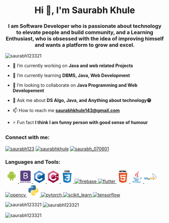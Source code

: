 <h1 align="center">Hi 👋, I'm Saurabh Khule</h1>
<h3 align="center">I am Software Developer who is passionate about technology to elevate people and build community, and a Learning Enthusiast, who is obsessed with the idea of improving himself and wants a platform to grow and excel.</h3>

<p align="left"> <img src="https://komarev.com/ghpvc/?username=saurabh123321&label=Profile%20views&color=0e75b6&style=flat" alt="saurabh123321" /> </p>

- 🔭 I’m currently working on **Java and web related Projects**

- 🌱 I’m currently learning **DBMS, Java, Web Development**

- 👯 I’m looking to collaborate on **Java Programming and Web Developement**

- 💬 Ask me about **DS Algo, Java, and Anything about technology😁**

- 📫 How to reach me **saurabhkhule143@gmail.com**

- ⚡ Fun fact **I think I am funny person with good sense of humour**

<h3 align="left">Connect with me:</h3>
<p align="left">
<a href="https://twitter.com/saurabh123" target="blank"><img align="center" src="https://raw.githubusercontent.com/rahuldkjain/github-profile-readme-generator/master/src/images/icons/Social/twitter.svg" alt="saurabh123" height="30" width="40" /></a>
<a href="https://fb.com/saurabhkhule" target="blank"><img align="center" src="https://raw.githubusercontent.com/rahuldkjain/github-profile-readme-generator/master/src/images/icons/Social/facebook.svg" alt="saurabhkhule" height="30" width="40" /></a>
<a href="https://instagram.com/saurabh_070601" target="blank"><img align="center" src="https://raw.githubusercontent.com/rahuldkjain/github-profile-readme-generator/master/src/images/icons/Social/instagram.svg" alt="saurabh_070601" height="30" width="40" /></a>
</p>

<h3 align="left">Languages and Tools:</h3>
<p align="left"> <a href="https://developer.android.com" target="_blank"> <img src="https://raw.githubusercontent.com/devicons/devicon/master/icons/android/android-original-wordmark.svg" alt="android" width="40" height="40"/> </a> <a href="https://getbootstrap.com" target="_blank"> <img src="https://raw.githubusercontent.com/devicons/devicon/master/icons/bootstrap/bootstrap-plain-wordmark.svg" alt="bootstrap" width="40" height="40"/> </a> <a href="https://www.cprogramming.com/" target="_blank"> <img src="https://raw.githubusercontent.com/devicons/devicon/master/icons/c/c-original.svg" alt="c" width="40" height="40"/> </a> <a href="https://www.w3schools.com/cpp/" target="_blank"> <img src="https://raw.githubusercontent.com/devicons/devicon/master/icons/cplusplus/cplusplus-original.svg" alt="cplusplus" width="40" height="40"/> </a> <a href="https://www.w3schools.com/css/" target="_blank"> <img src="https://raw.githubusercontent.com/devicons/devicon/master/icons/css3/css3-original-wordmark.svg" alt="css3" width="40" height="40"/> </a> <a href="https://firebase.google.com/" target="_blank"> <img src="https://www.vectorlogo.zone/logos/firebase/firebase-icon.svg" alt="firebase" width="40" height="40"/> </a> <a href="https://flutter.dev" target="_blank"> <img src="https://www.vectorlogo.zone/logos/flutterio/flutterio-icon.svg" alt="flutter" width="40" height="40"/> </a> <a href="https://www.w3.org/html/" target="_blank"> <img src="https://raw.githubusercontent.com/devicons/devicon/master/icons/html5/html5-original-wordmark.svg" alt="html5" width="40" height="40"/> </a> <a href="https://www.java.com" target="_blank"> <img src="https://raw.githubusercontent.com/devicons/devicon/master/icons/java/java-original.svg" alt="java" width="40" height="40"/> </a> <a href="https://www.mysql.com/" target="_blank"> <img src="https://raw.githubusercontent.com/devicons/devicon/master/icons/mysql/mysql-original-wordmark.svg" alt="mysql" width="40" height="40"/> </a> <a href="https://opencv.org/" target="_blank"> <img src="https://www.vectorlogo.zone/logos/opencv/opencv-icon.svg" alt="opencv" width="40" height="40"/> </a> <a href="https://www.python.org" target="_blank"> <img src="https://raw.githubusercontent.com/devicons/devicon/master/icons/python/python-original.svg" alt="python" width="40" height="40"/> </a> <a href="https://pytorch.org/" target="_blank"> <img src="https://www.vectorlogo.zone/logos/pytorch/pytorch-icon.svg" alt="pytorch" width="40" height="40"/> </a> <a href="https://scikit-learn.org/" target="_blank"> <img src="https://upload.wikimedia.org/wikipedia/commons/0/05/Scikit_learn_logo_small.svg" alt="scikit_learn" width="40" height="40"/> </a> <a href="https://www.tensorflow.org" target="_blank"> <img src="https://www.vectorlogo.zone/logos/tensorflow/tensorflow-icon.svg" alt="tensorflow" width="40" height="40"/> </a> </p>

<p><img align="left" src="https://github-readme-stats.vercel.app/api/top-langs?username=saurabh123321&show_icons=true&locale=en&layout=compact" alt="saurabh123321" /></p>

<p>&nbsp;<img align="center" src="https://github-readme-stats.vercel.app/api?username=saurabh123321&show_icons=true&locale=en" alt="saurabh123321" /></p>

<p><img align="center" src="https://github-readme-streak-stats.herokuapp.com/?user=saurabh123321&" alt="saurabh123321" /></p>
